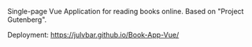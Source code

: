 Single-page Vue Application for reading books online. Based on "Project Gutenberg".

Deployment: https://julvbar.github.io/Book-App-Vue/
